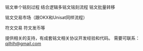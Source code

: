铭文单个铭刻过程
结合逻辑多铭文铭刻流程
铭文批量转移

铭文交易市场（跟OKX和Unisat同样流程）

符文交易
符文发币等

提供相关的支持，有成套铭文相关协议开发经验和代码。
需要可联系：qjlhlh@gmail.com
